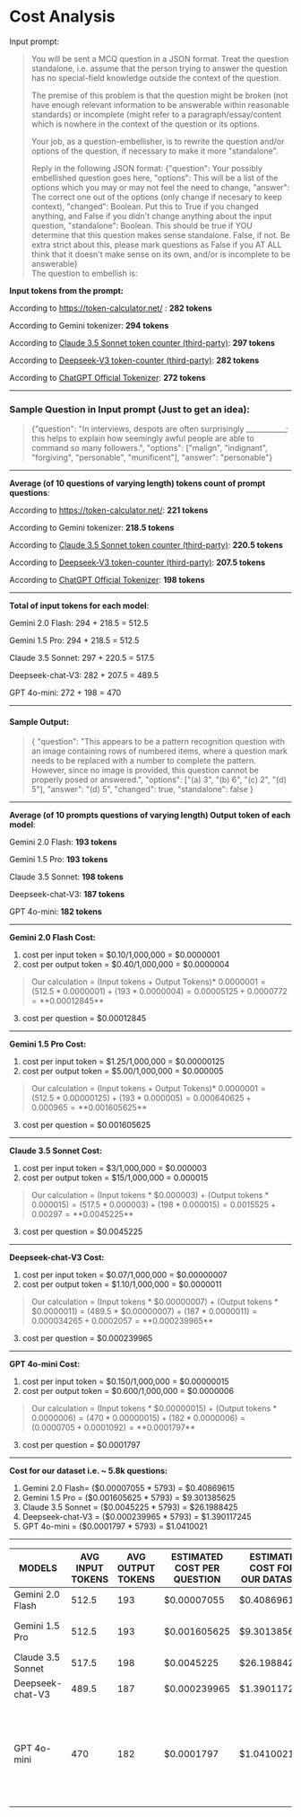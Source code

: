 # Cost Analysis

Input prompt:

> You will be sent a MCQ question in a JSON format. Treat the question standalone, i.e. assume that the person trying to answer the question has no special-field knowledge outside the context of the question. 
>
> 
> The premise of this problem is that the question might be broken (not have enough relevant information to be answerable within reasonable standards) or incomplete (might refer to a paragraph/essay/content which is nowhere in the context of the question or its options. 
>
> Your job, as a question-embellisher, is to rewrite the question and/or options of the question, if necessary to make it more "standalone".
> 
> Reply in the following JSON format: 
> {"question": Your possibly embellished question goes here, 
> "options": This will be a list of the options which you may or may not feel the need to change, 
> "answer": The correct one out of the options (only change if necesary to keep context), 
> "changed": Boolean. Put this to True if you changed anything, and False if you didn't change anything about the input question, 
> "standalone": Boolean. This should be true if YOU determine that this question makes sense standalone. False, if not. Be extra strict about this, please mark questions as False if you AT ALL think that it doesn't make sense on its own, and/or is incomplete to be answerable}  
> The question to embellish is:

 **Input tokens from the prompt:** 

According to https://token-calculator.net/ : **282 tokens**

According to Gemini tokenizer: **294 tokens**

According to [Claude 3.5 Sonnet token counter (third-party)](https://token-counter.app/anthropic/claude-3.5-sonnet): **297 tokens**

According to [Deepseek-V3 token-counter (third-party)](https://reemix.co/tools/deepseek-v3-token-counter): **282 tokens**

According to [ChatGPT Official Tokenizer](https://platform.openai.com/tokenizer): **272 tokens**

---

### Sample Question in Input prompt (Just to get an idea):
> {"question":  "In interviews, despots are often surprisingly ___________; this helps to explain how seemingly awful people are able to command so many followers.",  "options": ["malign",  "indignant",  "forgiving",  "personable",  "munificent"],  "answer":  "personable"}
---
**Average (of 10 questions of varying length) tokens count of prompt questions**:

According to https://token-calculator.net/: **221 tokens**

According to Gemini tokenizer: **218.5 tokens**

According to [Claude 3.5 Sonnet token counter (third-party)](https://token-counter.app/anthropic/claude-3.5-sonnet): **220.5 tokens**

According to [Deepseek-V3 token-counter (third-party)](https://reemix.co/tools/deepseek-v3-token-counter): **207.5 tokens**

According to [ChatGPT Official Tokenizer](https://platform.openai.com/tokenizer): **198 tokens**

---

**Total of input tokens for each model**:

Gemini 2.0 Flash: 294 + 218.5 = 512.5

Gemini 1.5 Pro: 294 + 218.5 = 512.5

Claude 3.5 Sonnet: 297 + 220.5 = 517.5

Deepseek-chat-V3: 282 + 207.5 = 489.5

GPT 4o-mini: 272 + 198 = 470

---

#### Sample Output:

> { "question": "This appears to be a pattern recognition question with
> an image containing rows of numbered items, where a question mark
> needs to be replaced with a number to complete the pattern. However,
> since no image is provided, this question cannot be properly posed or
> answered.", "options": ["(a) 3", "(b) 6", "(c) 2", "(d) 5"], "answer":
> "(d) 5", "changed": true, "standalone": false }

---

**Average (of 10 prompts questions of varying length) Output token of each model**:

Gemini 2.0 Flash: **193 tokens**

Gemini 1.5 Pro: **193 tokens**

Claude 3.5 Sonnet: **198 tokens**

Deepseek-chat-V3: **187 tokens**

GPT 4o-mini: **182 tokens**

---

**Gemini 2.0 Flash Cost:**
1. cost per input token = $0.10/1,000,000 = $0.0000001
2. cost per output token =  $0.40/1,000,000 = $0.0000004

> Our calculation = (Input tokens + Output Tokens)* $0.0000001 = (512.5* 0.0000001) + (193 *  0.0000004) =  0.00005125 + 0.0000772 = **$0.00012845**

3. cost per question = $0.00012845
---

**Gemini 1.5 Pro Cost:**
1. cost per input token = $1.25/1,000,000 = $0.00000125
2. cost per output token = $5.00/1,000,000 = $0.000005
> Our calculation = (Input tokens + Output Tokens)* $0.0000001 = (512.5* 0.00000125) + (193*0.000005) = 0.000640625 + 0.000965 = **$0.001605625**

3. cost per question = $0.001605625
---


**Claude 3.5 Sonnet Cost:**
1. cost per input token = $3/1,000,000 = $0.000003
2. cost per output token = $15/1,000,000 = 0.000015

> Our calculation = (Input  tokens * $0.000003) + (Output tokens * $0.000015) = (517.5 * 0.000003) + (198 *0.000015) = 0.0015525 + 0.00297 = **$0.0045225**
3. cost per question = $0.0045225
---

**Deepseek-chat-V3 Cost:**
1. cost per input token = $0.07/1,000,000 = $0.00000007
2. cost per output token = $1.10/1,000,000 = $0.0000011

> Our calculation = (Input  tokens * $0.00000007) + (Output tokens * $0.0000011) = (489.5 * $0.00000007) + (187 * $0.0000011) = 0.000034265 + 0.0002057 = **$0.000239965**
3. cost per question = $0.000239965
---
**GPT 4o-mini Cost:**
1. cost per input token = $0.150/1,000,000 = $0.00000015
2. cost per output token = $0.600/1,000,000 = $0.0000006

> Our calculation = (Input  tokens * $0.00000015) + (Output tokens * $0.0000006) = (470 * 0.00000015) + (182 * 0.0000006) = (0.0000705 + 0.0001092) = **$0.0001797**
3. cost per question = $0.0001797
---
**Cost for our dataset i.e. ~ 5.8k questions:**
1. Gemini 2.0 Flash= ($0.00007055 * 5793) = $0.40869615
2. Gemini 1.5 Pro = ($0.001605625 * 5793) = $9.301385625
3. Claude 3.5 Sonnet = ($0.0045225 * 5793) = $26.1988425
4. Deepseek-chat-V3 = ($0.000239965 * 5793) = $1.390117245
5. GPT 4o-mini = ($0.0001797 * 5793) = $1.0410021
---


|MODELS                |AVG INPUT TOKENS                       | AVG OUTPUT TOKENS  |  ESTIMATED COST PER QUESTION|ESTIMATE COST FOR OUR DATASET |         RATING (for this job)       |
|----------------|-------------------------------|-----------------------------|------------|------------|------
|Gemini 2.0 Flash|          512.5            |193| $0.00007055|$0.40869615|Bad
|Gemini 1.5 Pro| 512.5|193| $0.001605625|$9.301385625|Good, on par with Deepseek
|Claude 3.5 Sonnet     |517.5            |   198         | $0.0045225|$26.1988425|Best
|Deepseek-chat-V3   |489.5|187| $0.000239965|$1.390117245| Good
|GPT 4o-mini|470|182| $0.0001797|$1.0410021|Good, better than deepseek at rephrasing while keeping context


